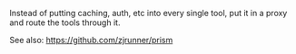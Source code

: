Instead of putting caching, auth, etc into every single tool, put it in a proxy and route the tools through it.

See also: https://github.com/zjrunner/prism